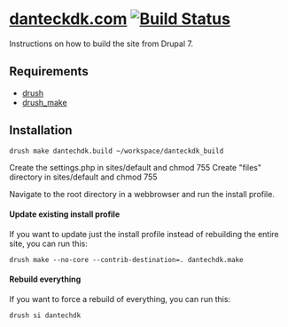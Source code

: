 [danteckdk.com](http://danteckdk.com) [![Build Status](https://secure.travis-ci.org/dantechdk/dantechdk-deploy.png?branch=7.x-1.x)](https://travis-ci.org/dantechdk/dantechdk-deploy)
==

Instructions on how to build the site from Drupal 7.

Requirements
--

* [drush](http://drupal.org/project/drush) 
* [drush_make](http://drupal.org/project/drush_make)

Installation
--

    drush make dantechdk.build ~/workspace/danteckdk_build
    
Create the settings.php in sites/default and chmod 755
Create "files" directory in sites/default and chmod 755

Navigate to the root directory in a webbrowser and run the install profile.

#### Update existing install profile ####

If you want to update just the install profile instead of rebuilding the
entire site, you can run this:

    drush make --no-core --contrib-destination=. dantechdk.make

#### Rebuild everything ####

If you want to force a rebuild of everything, you can run this:

    drush si dantechdk

